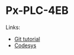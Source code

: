 # Px-PLC-4EB

Links:
- [Git tutorial](https://zarkom.notion.site/zarkom/Introduction-to-Git-ac396a0697704709a12b6a0e545db049)
- [Codesys](https://drive.google.com/file/d/1Ehx9woB6j3NQZWh53U0pR4T9BwwOf38f/view?usp=share_link)
